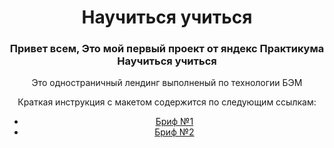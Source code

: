 <h1 align="center"><strong>Научиться учиться</strong></h1>
<blockquote align="center" class="imgur-embed-pub" lang="en" data-id="a/u7YN0i4"><a href="//imgur.com/u7YN0i4"></a></blockquote><script async src="//s.imgur.com/min/embed.js" charset="utf-8"></script>
<h3 align="center">Привет всем, Это мой первый проект от яндекс Практикума <strong>Научиться учиться</strong></h3>
<p align="center">Это одностраничный лендинг выполненый по технологии БЭМ<p>
<p align="center">Краткая инструкция с макетом содержится по следующим ссылкам:</p>
<ul align="center">
  <li><a href="https://code.s3.yandex.net/web-plus/project-1/sprint-1-brief.pdf" target="_blank">Бриф №1</a></li>
  <li><a href="https://code.s3.yandex.net/web-plus/project-1/sprint-2-brief.pdf" target="_blank">Бриф №2</a></li>
</ul>
